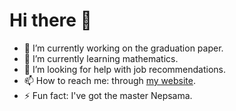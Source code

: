 # Hi there 👋

- 🔭 I’m currently working on the graduation paper.
- 🌱 I’m currently learning mathematics.
- 🤔 I’m looking for help with job recommendations.
- 📫 How to reach me: through [my website](https://637646.xyz).
- ⚡ Fun fact: I've got the master Nepsama.
